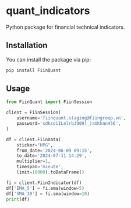 # quant_indicators

Python package for financial technical indicators.

## Installation

You can install the package via pip:

```python
pip install FiinQuant
```

## Usage

```python
from FiinQuant import FiinSession

client = FiinSession(
    username='fiinquant.staging@fiingroup.vn',
    password='sdksoiILelrbJ909)_)aOKknn456',
)

df = client.FiinData(
    sticker="HPG", 
    from_date='2024-06-09 09:15', 
    to_date='2024-07-11 14:29', 
    multiplier=1, 
    timespan='minute',  
    limit=10000).toDataFrame()

fi = client.FiinIndicator(df)
df['EMA_5'] = fi.ema(window=5)
df['SMA_10'] = fi.sma(window=10)
print(df)

```